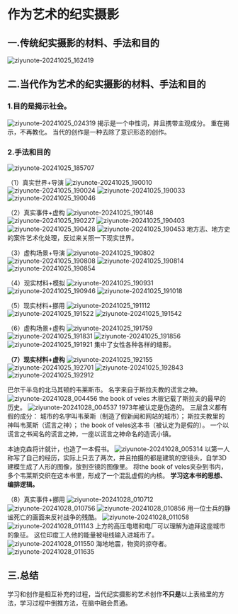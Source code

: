 # 作为艺术的纪实摄影
## 一.传统纪实摄影的材料、手法和目的

![ziyunote-20241025_162419](https://raw.githubusercontent.com/AtlasBro/photograph-notes-imgs/master/imgs/202410251624342.png)

## 二.当代作为艺术的纪实摄影的材料、手法和目的
### 1.目的是揭示社会。
![ziyunote-20241025_024319](https://raw.githubusercontent.com/AtlasBro/photograph-notes-imgs/master/imgs/202410250243221.png)
揭示是一个中性词，并且携带主观成分。
重在揭示，不再教化。
当代的创作是一种去除了意识形态的创作。

### 2.手法和目的
![ziyunote-20241025_185707](https://raw.githubusercontent.com/AtlasBro/photograph-notes-imgs/master/imgs/202410251857331.png)

（1）真实世界+导演
![ziyunote-20241025_190010](https://raw.githubusercontent.com/AtlasBro/photograph-notes-imgs/master/imgs/202410251900429.png)
![ziyunote-20241025_190024](https://raw.githubusercontent.com/AtlasBro/photograph-notes-imgs/master/imgs/202410251900344.png)
![ziyunote-20241025_190033](https://raw.githubusercontent.com/AtlasBro/photograph-notes-imgs/master/imgs/202410251900465.png)
![ziyunote-20241025_190046](https://raw.githubusercontent.com/AtlasBro/photograph-notes-imgs/master/imgs/202410251900058.png)

（2）真实事件+虚构
![ziyunote-20241025_190148](https://raw.githubusercontent.com/AtlasBro/photograph-notes-imgs/master/imgs/202410251901998.png)
![ziyunote-20241025_190227](https://raw.githubusercontent.com/AtlasBro/photograph-notes-imgs/master/imgs/202410251902493.png)
![ziyunote-20241025_190403](https://raw.githubusercontent.com/AtlasBro/photograph-notes-imgs/master/imgs/202410251904478.png)
![ziyunote-20241025_190428](https://raw.githubusercontent.com/AtlasBro/photograph-notes-imgs/master/imgs/202410251904599.png)
![ziyunote-20241025_190453](https://raw.githubusercontent.com/AtlasBro/photograph-notes-imgs/master/imgs/202410251904044.png)
地方志、地方史的案件艺术化处理，反过来关照一下现实世界。

（3）虚构场景+导演
![ziyunote-20241025_190802](https://raw.githubusercontent.com/AtlasBro/photograph-notes-imgs/master/imgs/202410251908176.png)
![ziyunote-20241025_190808](https://raw.githubusercontent.com/AtlasBro/photograph-notes-imgs/master/imgs/202410251908198.png)
![ziyunote-20241025_190814](https://raw.githubusercontent.com/AtlasBro/photograph-notes-imgs/master/imgs/202410251908700.png)
![ziyunote-20241025_190854](https://raw.githubusercontent.com/AtlasBro/photograph-notes-imgs/master/imgs/202410251908221.png)

（4）现实材料+模拟
![ziyunote-20241025_190931](https://raw.githubusercontent.com/AtlasBro/photograph-notes-imgs/master/imgs/202410251909662.png)
![ziyunote-20241025_190946](https://raw.githubusercontent.com/AtlasBro/photograph-notes-imgs/master/imgs/202410251909070.png)
![ziyunote-20241025_191018](https://raw.githubusercontent.com/AtlasBro/photograph-notes-imgs/master/imgs/202410251910146.png)

（5）现实材料+挪用
![ziyunote-20241025_191112](https://raw.githubusercontent.com/AtlasBro/photograph-notes-imgs/master/imgs/202410251911849.png)
![ziyunote-20241025_191522](https://raw.githubusercontent.com/AtlasBro/photograph-notes-imgs/master/imgs/202410251915722.png)
![ziyunote-20241025_191542](https://raw.githubusercontent.com/AtlasBro/photograph-notes-imgs/master/imgs/202410251915921.png)

（6）虚构场景+虚构
![ziyunote-20241025_191759](https://raw.githubusercontent.com/AtlasBro/photograph-notes-imgs/master/imgs/202410251917169.png)
![ziyunote-20241025_191831](https://raw.githubusercontent.com/AtlasBro/photograph-notes-imgs/master/imgs/202410251918658.png)
![ziyunote-20241025_191856](https://raw.githubusercontent.com/AtlasBro/photograph-notes-imgs/master/imgs/202410251918707.png)
![ziyunote-20241025_191921](https://raw.githubusercontent.com/AtlasBro/photograph-notes-imgs/master/imgs/202410251919125.png)
集中了女性各种各样的缩影。

**（7）现实材料+虚构**
![ziyunote-20241025_192155](https://raw.githubusercontent.com/AtlasBro/photograph-notes-imgs/master/imgs/202410251921177.png)
![ziyunote-20241025_192701](https://raw.githubusercontent.com/AtlasBro/photograph-notes-imgs/master/imgs/202410251927451.png)
![ziyunote-20241025_192843](https://raw.githubusercontent.com/AtlasBro/photograph-notes-imgs/master/imgs/202410251928666.png)
![ziyunote-20241025_192912](https://raw.githubusercontent.com/AtlasBro/photograph-notes-imgs/master/imgs/202410251929293.png)

巴尔干半岛的北马其顿的韦莱斯市。
名字来自于斯拉夫教的谎言之神。
![ziyunote-20241028_004456](https://raw.githubusercontent.com/AtlasBro/photograph-notes-imgs/master/imgs/202410280044111.png)
the book of veles
木板记载了斯拉夫的最早的历史。
![ziyunote-20241028_004537](https://raw.githubusercontent.com/AtlasBro/photograph-notes-imgs/master/imgs/202410280045886.png)
1973年被认定是伪造的。
三层含义都有假的成分：
城市的名字叫韦莱斯（制造了假新闻和网站的城市）；
斯拉夫教里的神叫韦莱斯（谎言之神）；
the book of veles这本书（被认定为是假的）。
一个以谎言之书闻名的谎言之神，一座以谎言之神命名的造谎小镇。

本迪克森将计就计，也造了一本假书。
![ziyunote-20241028_005314](https://raw.githubusercontent.com/AtlasBro/photograph-notes-imgs/master/imgs/202410280053475.png)
以第一人称写了自己的经历，实际上只去了两次，并且拍摄的都是建筑的空镜头，自学3D建模生成了人形的图像，放到空镜的图像里。
将the book of veles夹杂到书内，多个韦莱斯交织在这本书里，形成了一个混乱虚假的内核。
**学习这本书的思想、编排逻辑。**

（8）真实事件+挪用
![ziyunote-20241028_010712](https://raw.githubusercontent.com/AtlasBro/photograph-notes-imgs/master/imgs/202410280107068.png) 
![ziyunote-20241028_010756](https://raw.githubusercontent.com/AtlasBro/photograph-notes-imgs/master/imgs/202410280107290.png)
![ziyunote-20241028_010856](https://raw.githubusercontent.com/AtlasBro/photograph-notes-imgs/master/imgs/202410280108770.png)
用一位士兵的静谧死亡的画面来反衬战争的残酷。
![ziyunote-20241028_011058](https://raw.githubusercontent.com/AtlasBro/photograph-notes-imgs/master/imgs/202410280110411.png)
![ziyunote-20241028_011143](https://raw.githubusercontent.com/AtlasBro/photograph-notes-imgs/master/imgs/202410280111241.png)
上方的高压电塔和电厂可以理解为迪拜这座城市的象征。
这位印度工人他的能量被电线输入进城市了。
![ziyunote-20241028_011550](https://raw.githubusercontent.com/AtlasBro/photograph-notes-imgs/master/imgs/202410280115202.png)
海地地震，物资的掠夺者。
![ziyunote-20241028_011635](https://raw.githubusercontent.com/AtlasBro/photograph-notes-imgs/master/imgs/202410280116323.png)

## 三.总结
学习和创作是相互补充的过程，当代纪实摄影的艺术创作**不只是**以上表格里的方法，学习过程中倒推方法，在脑中融会贯通。